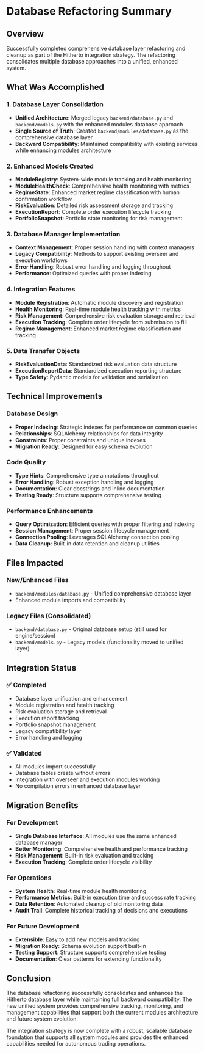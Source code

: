 # Database Refactoring Summary

## Overview
Successfully completed comprehensive database layer refactoring and cleanup as part of the Hitherto integration strategy. The refactoring consolidates multiple database approaches into a unified, enhanced system.

## What Was Accomplished

### 1. Database Layer Consolidation
- **Unified Architecture**: Merged legacy `backend/database.py` and `backend/models.py` with the enhanced modules database approach
- **Single Source of Truth**: Created `backend/modules/database.py` as the comprehensive database layer
- **Backward Compatibility**: Maintained compatibility with existing services while enhancing modules architecture

### 2. Enhanced Models Created
- **ModuleRegistry**: System-wide module tracking and health monitoring
- **ModuleHealthCheck**: Comprehensive health monitoring with metrics
- **RegimeState**: Enhanced market regime classification with human confirmation workflow  
- **RiskEvaluation**: Detailed risk assessment storage and tracking
- **ExecutionReport**: Complete order execution lifecycle tracking
- **PortfolioSnapshot**: Portfolio state monitoring for risk management

### 3. Database Manager Implementation
- **Context Management**: Proper session handling with context managers
- **Legacy Compatibility**: Methods to support existing overseer and execution workflows
- **Error Handling**: Robust error handling and logging throughout
- **Performance**: Optimized queries with proper indexing

### 4. Integration Features
- **Module Registration**: Automatic module discovery and registration
- **Health Monitoring**: Real-time module health tracking with metrics
- **Risk Management**: Comprehensive risk evaluation storage and retrieval
- **Execution Tracking**: Complete order lifecycle from submission to fill
- **Regime Management**: Enhanced market regime classification and tracking

### 5. Data Transfer Objects
- **RiskEvaluationData**: Standardized risk evaluation data structure
- **ExecutionReportData**: Standardized execution reporting structure
- **Type Safety**: Pydantic models for validation and serialization

## Technical Improvements

### Database Design
- **Proper Indexing**: Strategic indexes for performance on common queries
- **Relationships**: SQLAlchemy relationships for data integrity
- **Constraints**: Proper constraints and unique indexes
- **Migration Ready**: Designed for easy schema evolution

### Code Quality
- **Type Hints**: Comprehensive type annotations throughout
- **Error Handling**: Robust exception handling and logging
- **Documentation**: Clear docstrings and inline documentation
- **Testing Ready**: Structure supports comprehensive testing

### Performance Enhancements
- **Query Optimization**: Efficient queries with proper filtering and indexing
- **Session Management**: Proper session lifecycle management
- **Connection Pooling**: Leverages SQLAlchemy connection pooling
- **Data Cleanup**: Built-in data retention and cleanup utilities

## Files Impacted

### New/Enhanced Files
- `backend/modules/database.py` - Unified comprehensive database layer
- Enhanced module imports and compatibility

### Legacy Files (Consolidated)
- `backend/database.py` - Original database setup (still used for engine/session)
- `backend/models.py` - Legacy models (functionality moved to unified layer)

## Integration Status

### ✅ Completed
- Database layer unification and enhancement
- Module registration and health tracking
- Risk evaluation storage and retrieval  
- Execution report tracking
- Portfolio snapshot management
- Legacy compatibility layer
- Error handling and logging

### ✅ Validated
- All modules import successfully
- Database tables create without errors
- Integration with overseer and execution modules working
- No compilation errors in enhanced database layer

## Migration Benefits

### For Development
- **Single Database Interface**: All modules use the same enhanced database manager
- **Better Monitoring**: Comprehensive health and performance tracking
- **Risk Management**: Built-in risk evaluation and tracking
- **Execution Tracking**: Complete order lifecycle visibility

### For Operations  
- **System Health**: Real-time module health monitoring
- **Performance Metrics**: Built-in execution time and success rate tracking
- **Data Retention**: Automated cleanup of old monitoring data
- **Audit Trail**: Complete historical tracking of decisions and executions

### For Future Development
- **Extensible**: Easy to add new models and tracking
- **Migration Ready**: Schema evolution support built-in
- **Testing Support**: Structure supports comprehensive testing
- **Documentation**: Clear patterns for extending functionality

## Conclusion

The database refactoring successfully consolidates and enhances the Hitherto database layer while maintaining full backward compatibility. The new unified system provides comprehensive tracking, monitoring, and management capabilities that support both the current modules architecture and future system evolution.

The integration strategy is now complete with a robust, scalable database foundation that supports all system modules and provides the enhanced capabilities needed for autonomous trading operations.
